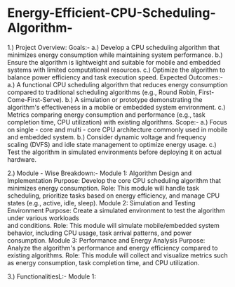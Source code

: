 # Energy-Efficient-CPU-Scheduling-Algorithm-

1.) Project Overview:
    Goals:- 
    a.) Develop a CPU scheduling algorithm that minimizes energy consumption while maintaining          system performance.
    b.) Ensure the algorithm is lightweight and suitable for mobile and embedded systems with 
        limited computational resources.
    c.) Optimize the algorithm to balance power efficiency and task execution speed.
    Expected Outcomes:-
    a.) A functional CPU scheduling algorithm that reduces energy consumption compared to               traditional scheduling algorithms (e.g., Round Robin, First-Come-First-Serve).
    b.) A simulation or prototype demonstrating the algorithm's effectiveness in a mobile or 
        embedded system environment.
    c.) Metrics comparing energy consumption and performance (e.g., task completion time, CPU 
        utilization) with existing algorithms.
    Scope:-
    a.) Focus on single - core and multi - core CPU architecture commonly used in mobile and            embedded system.
    b.) Consider dynamic voltage and frequency scaling (DVFS) and idle state management to 
        optimize energy usage.
    c.) Test the algorithm in simulated environments before deploying it on actual hardware.

2.) Module - Wise Breakdown:- 
    Module 1: Algorithm Design and Implementation
        Purpose: Develop the core CPU scheduling algorithm that minimizes energy consumption.
        Role: This module will handle task scheduling, prioritize tasks based on energy 
        efficiency, and manage CPU states (e.g., active, idle, sleep).
    Module 2: Simulation and Testing Environment
        Purpose: Create a simulated environment to test the algorithm under various workloads  
        and conditions.
        Role: This module will simulate mobile/embedded system behavior, including CPU usage,           task arrival patterns, and power consumption.
    Module 3: Performance and Energy Analysis
       Purpose: Analyze the algorithm's performance and energy efficiency compared to existing
       algorithms.
       Role: This module will collect and visualize metrics such as energy consumption, task 
       completion time, and CPU utilization.

 3.) FunctionalitiesL:-
     Module 1:
